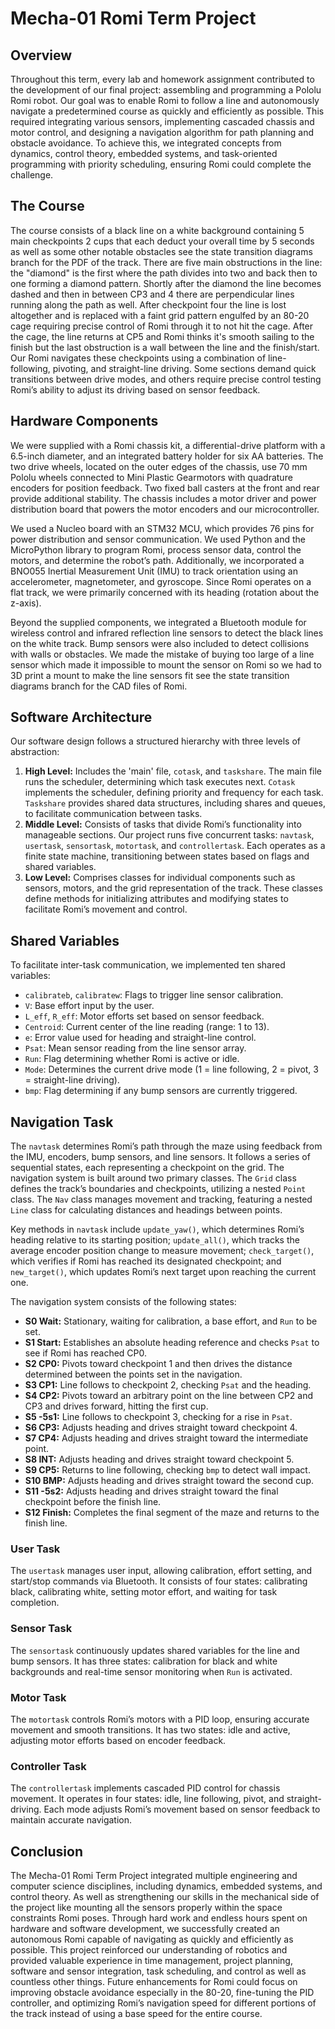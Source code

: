# Mecha-01 Romi Term Project

## Overview

Throughout this term, every lab and homework assignment contributed to the development of our final project: assembling and programming a Pololu Romi robot. Our goal was to enable Romi to follow a line and autonomously navigate a predetermined course as quickly and efficiently as possible. This required integrating various sensors, implementing cascaded chassis and motor control, and designing a navigation algorithm for path planning and obstacle avoidance. To achieve this, we integrated concepts from dynamics, control theory, embedded systems, and task-oriented programming with priority scheduling, ensuring Romi could complete the challenge.

## The Course
The course consists of a black line on a white background containing 5 main checkpoints 2 cups that each deduct your overall time by 5 seconds as well as some other notable obstacles see the state transition diagrams branch for the PDF of the track. There are five main obstructions in the line: the  "diamond" is the first where the path divides into two and back then to one forming a diamond pattern. Shortly after the diamond the line becomes dashed and then in between CP3 and 4 there are perpendicular lines running along the path as well. After checkpoint four the line is lost altogether and is replaced with a faint grid pattern engulfed by an 80-20 cage requiring precise control of Romi through it to not hit the cage. After the cage, the line returns at CP5 and Romi thinks it's smooth sailing to the finish but the last obstruction is a wall between the line and the finish/start. Our Romi navigates these checkpoints using a combination of line-following, pivoting, and straight-line driving. Some sections demand quick transitions between drive modes, and others require precise control testing Romi’s ability to adjust its driving based on sensor feedback.

## Hardware Components

We were supplied with a Romi chassis kit, a differential-drive platform with a 6.5-inch diameter, and an integrated battery holder for six AA batteries. The two drive wheels, located on the outer edges of the chassis, use 70 mm Pololu wheels connected to Mini Plastic Gearmotors with quadrature encoders for position feedback. Two fixed ball casters at the front and rear provide additional stability. The chassis includes a motor driver and power distribution board that powers the motor encoders and our microcontroller.

We used a Nucleo board with an STM32 MCU, which provides 76 pins for power distribution and sensor communication. We used Python and the MicroPython library to program Romi, process sensor data, control the motors, and determine the robot’s path. Additionally, we incorporated a BNO055 Inertial Measurement Unit (IMU) to track orientation using an accelerometer, magnetometer, and gyroscope. Since Romi operates on a flat track, we were primarily concerned with its heading (rotation about the z-axis).

Beyond the supplied components, we integrated a Bluetooth module for wireless control and infrared reflection line sensors to detect the black lines on the white track. Bump sensors were also included to detect collisions with walls or obstacles. We made the mistake of buying too large of a line sensor which made it impossible to mount the sensor on Romi so we had to 3D print a mount to make the line sensors fit see the state transition diagrams branch for the CAD files of Romi.

## Software Architecture

Our software design follows a structured hierarchy with three levels of abstraction:

1. **High Level:** Includes the 'main' file, `cotask`, and `taskshare`. The main file runs the scheduler, determining which task executes next. `Cotask` implements the scheduler, defining priority and frequency for each task. `Taskshare` provides shared data structures, including shares and queues, to facilitate communication between tasks.
2. **Middle Level:** Consists of tasks that divide Romi’s functionality into manageable sections. Our project runs five concurrent tasks: `navtask`, `usertask`, `sensortask`, `motortask`, and `controllertask`. Each operates as a finite state machine, transitioning between states based on flags and shared variables.
3. **Low Level:** Comprises classes for individual components such as sensors, motors, and the grid representation of the track. These classes define methods for initializing attributes and modifying states to facilitate Romi’s movement and control.

## Shared Variables

To facilitate inter-task communication, we implemented ten shared variables:

- `calibrateb`, `calibratew`: Flags to trigger line sensor calibration.
- `V`: Base effort input by the user.
- `L_eff`, `R_eff`: Motor efforts set based on sensor feedback.
- `Centroid`: Current center of the line reading (range: 1 to 13).
- `e`: Error value used for heading and straight-line control.
- `Psat`: Mean sensor reading from the line sensor array.
- `Run`: Flag determining whether Romi is active or idle.
- `Mode`: Determines the current drive mode (1 = line following, 2 = pivot, 3 = straight-line driving).
- `bmp`: Flag determining if any bump sensors are currently triggered.

## Navigation Task

The `navtask` determines Romi’s path through the maze using feedback from the IMU, encoders, bump sensors, and line sensors. It follows a series of sequential states, each representing a checkpoint on the grid. The navigation system is built around two primary classes. The `Grid` class defines the track’s boundaries and checkpoints, utilizing a nested `Point` class. The `Nav` class manages movement and tracking, featuring a nested `Line` class for calculating distances and headings between points.

Key methods in `navtask` include `update_yaw()`, which determines Romi’s heading relative to its starting position; `update_all()`, which tracks the average encoder position change to measure movement; `check_target()`, which verifies if Romi has reached its designated checkpoint; and `new_target()`, which updates Romi’s next target upon reaching the current one.

The navigation system consists of the following states:

- **S0 Wait:** Stationary, waiting for calibration, a base effort, and `Run` to be set.
- **S1 Start:** Establishes an absolute heading reference and checks `Psat` to see if Romi has reached CP0.
- **S2 CP0:** Pivots toward checkpoint 1 and then drives the distance determined between the points set in the navigation.
- **S3 CP1:** Line follows to checkpoint 2, checking `Psat` and the heading.
- **S4 CP2:** Pivots toward an arbitrary point on the line between CP2 and CP3 and drives forward, hitting the first cup.
- **S5 -5s1:** Line follows to checkpoint 3, checking for a rise in `Psat`.
- **S6 CP3:** Adjusts heading and drives straight toward checkpoint 4.
- **S7 CP4:** Adjusts heading and drives straight toward the intermediate point.
- **S8 INT:** Adjusts heading and drives straight toward checkpoint 5.
- **S9 CP5:** Returns to line following, checking `bmp` to detect wall impact.
- **S10 BMP:** Adjusts heading and drives straight toward the second cup.
- **S11 -5s2:** Adjusts heading and drives straight toward the final checkpoint before the finish line.
- **S12 Finish:** Completes the final segment of the maze and returns to the finish line.

### User Task

The `usertask` manages user input, allowing calibration, effort setting, and start/stop commands via Bluetooth. It consists of four states: calibrating black, calibrating white, setting motor effort, and waiting for task completion.

### Sensor Task

The `sensortask` continuously updates shared variables for the line and bump sensors. It has three states: calibration for black and white backgrounds and real-time sensor monitoring when `Run` is activated.

### Motor Task

The `motortask` controls Romi’s motors with a PID loop, ensuring accurate movement and smooth transitions. It has two states: idle and active, adjusting motor efforts based on encoder feedback.

### Controller Task

The `controllertask` implements cascaded PID control for chassis movement. It operates in four states: idle, line following, pivot, and straight-driving. Each mode adjusts Romi’s movement based on sensor feedback to maintain accurate navigation.

## Conclusion

The Mecha-01 Romi Term Project integrated multiple engineering and computer science disciplines, including dynamics, embedded systems, and control theory. As well as strengthening our skills in the mechanical side of the project like mounting all the sensors properly within the space constraints Romi poses. Through hard work and endless hours spent on hardware and software development, we successfully created an autonomous Romi capable of navigating as quickly and efficiently as possible. This project reinforced our understanding of robotics and provided valuable experience in time management, project planning, software and sensor integration, task scheduling, and control as well as countless other things. Future enhancements for Romi could focus on improving obstacle avoidance especially in the 80-20, fine-tuning the PID controller, and optimizing Romi’s navigation speed for different portions of the track instead of using a base speed for the entire course.


